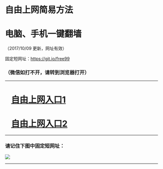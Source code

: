 ﻿# 自由上网简易方法

# 电脑、手机一键翻墙

（2017/10/09 更新，网址有效）

固定短网址：https://git.io/free99

### （微信如打不开，请转到浏览器打开）


***





# &nbsp;&nbsp; <a href="http://ft2903831928.fwq-tz-1001.info/fwqtz01.html?t=100900114754 " target="_blank">自由上网入口1</a>
# &nbsp;&nbsp; <a href="http://ft195312269.fwq-tz-1002.info/fwqtz02.html?t=10090011734 " target="_blank">自由上网入口2</a>
***

### 请记住下图中固定短网址：

<img src="https://s3-us-west-2.amazonaws.com/fwq-1001/yjfq-20170905okok.png" /> 


***

